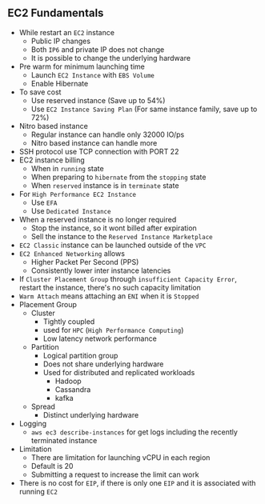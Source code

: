 ## EC2 Fundamentals

- While restart an `EC2` instance
  - Public IP changes
  - Both `IP6` and private IP does not change
  - It is possible to change the underlying hardware
- Pre warm for minimum launching time
  - Launch `EC2 Instance` with `EBS Volume`
  - Enable Hibernate
- To save cost
  - Use reserved instance (Save up to 54%)
  - Use `EC2 Instance Saving Plan` (For same instance family, save up to 72%)
- Nitro based instance
  - Regular instance can handle only 32000 IO/ps
  - Nitro based instance can handle more
- SSH protocol use TCP connection with PORT 22
- EC2 instance billing
  - When in `running` state
  - When preparing to `hibernate` from the `stopping` state
  - When `reserved` instance is in `terminate` state
- For `High Performance EC2 Instance`
  - Use `EFA`
  - Use `Dedicated Instance`
- When a reserved instance is no longer required
  - Stop the instance, so it wont billed after expiration
  - Sell the instance to the `Reserved Instance Marketplace`
- `EC2 Classic` instance can be launched outside of the `VPC`
- `EC2 Enhanced Networking` allows
  - Higher Packet Per Second (PPS)
  - Consistently lower inter instance latencies
- If `Cluster Placement Group` through `insufficient Capacity Error`, restart the instance, there's no such capacity limitation
- `Warm Attach` means attaching an `ENI` when it is `Stopped`
- Placement Group
  - Cluster
    - Tightly coupled
    - used for `HPC` (`High Performance Computing`)
    - Low latency network performance
  - Partition
    - Logical partition group
    - Does not share underlying hardware
    - Used for distributed and replicated workloads
      - Hadoop
      - Cassandra
      - kafka
  - Spread
    - Distinct underlying hardware
- Logging
  - `aws ec3 describe-instances` for get logs including the recently terminated instance
- Limitation
  - There are limitation for launching vCPU in each region
  - Default is 20
  - Submitting a request to increase the limit can work
- There is no cost for `EIP`, if there is only one `EIP` and it is associated with running `EC2`
